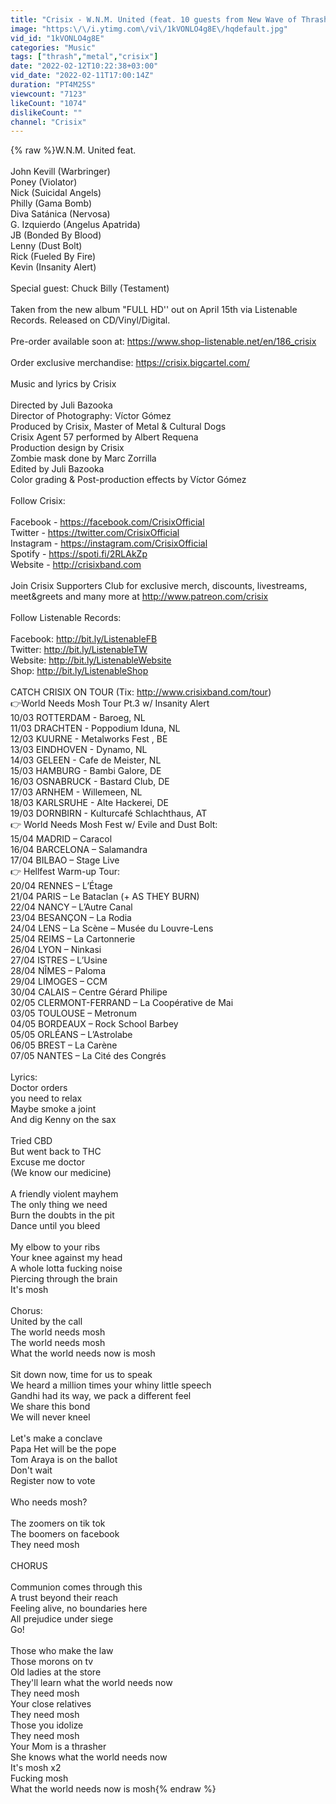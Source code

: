 ```yaml
---
title: "Crisix - W.N.M. United (feat. 10 guests from New Wave of Thrash Metal) [OFFICIAL VIDEO]"
image: "https:\/\/i.ytimg.com\/vi\/1kVONLO4g8E\/hqdefault.jpg"
vid_id: "1kVONLO4g8E"
categories: "Music"
tags: ["thrash","metal","crisix"]
date: "2022-02-12T10:22:38+03:00"
vid_date: "2022-02-11T17:00:14Z"
duration: "PT4M25S"
viewcount: "7123"
likeCount: "1074"
dislikeCount: ""
channel: "Crisix"
---
```

{% raw %}W.N.M. United feat.<br /><br />John Kevill (Warbringer)<br />Poney (Violator)<br />Nick (Suicidal Angels)<br />Philly (Gama Bomb)<br />Diva Satánica (Nervosa)<br />G. Izquierdo (Angelus Apatrida)<br />JB (Bonded By Blood)<br />Lenny (Dust Bolt)<br />Rick (Fueled By Fire)<br />Kevin (Insanity Alert)<br /><br />Special guest: Chuck Billy (Testament)<br /><br />Taken from the new album &quot;FULL HD'' out on April 15th via Listenable Records. Released on CD/Vinyl/Digital.<br /><br />Pre-order available soon at: <a rel="nofollow" target="blank" href="https://www.shop-listenable.net/en/186_crisix">https://www.shop-listenable.net/en/186_crisix</a><br /><br />Order exclusive merchandise: <a rel="nofollow" target="blank" href="https://crisix.bigcartel.com/">https://crisix.bigcartel.com/</a><br /><br />Music and lyrics by Crisix<br /><br />Directed by Juli Bazooka<br />Director of Photography: Víctor Gómez<br />Produced by Crisix, Master of Metal &amp; Cultural Dogs<br />Crisix Agent 57 performed by Albert Requena<br />Production design by Crisix<br />Zombie mask done by Marc Zorrilla<br />Edited by Juli Bazooka<br />Color grading &amp; Post-production effects by Víctor Gómez<br /><br />Follow Crisix:<br /><br />Facebook - <a rel="nofollow" target="blank" href="https://facebook.com/CrisixOfficial">https://facebook.com/CrisixOfficial</a> <br />Twitter - <a rel="nofollow" target="blank" href="https://twitter.com/CrisixOfficial">https://twitter.com/CrisixOfficial</a><br />Instagram - <a rel="nofollow" target="blank" href="https://instagram.com/CrisixOfficial">https://instagram.com/CrisixOfficial</a><br />Spotify - <a rel="nofollow" target="blank" href="https://spoti.fi/2RLAkZp">https://spoti.fi/2RLAkZp</a><br />Website - <a rel="nofollow" target="blank" href="http://crisixband.com">http://crisixband.com</a><br /><br />Join Crisix Supporters Club for exclusive merch, discounts, livestreams, meet&amp;greets and many more at <a rel="nofollow" target="blank" href="http://www.patreon.com/crisix">http://www.patreon.com/crisix</a><br /><br />Follow Listenable Records: <br /><br />Facebook: <a rel="nofollow" target="blank" href="http://bit.ly/ListenableFB​">http://bit.ly/ListenableFB​</a> <br />Twitter: <a rel="nofollow" target="blank" href="http://bit.ly/ListenableTW​">http://bit.ly/ListenableTW​</a> <br />Website: <a rel="nofollow" target="blank" href="http://bit.ly/ListenableWebsite​">http://bit.ly/ListenableWebsite​</a> <br />Shop: <a rel="nofollow" target="blank" href="http://bit.ly/ListenableShop">http://bit.ly/ListenableShop</a><br /><br />CATCH CRISIX ON TOUR (Tix: <a rel="nofollow" target="blank" href="http://www.crisixband.com/tour)">http://www.crisixband.com/tour)</a><br />👉World Needs Mosh Tour Pt.3 w/ Insanity Alert<br />10/03 ROTTERDAM -  Baroeg, NL<br />11/03 DRACHTEN - Poppodium Iduna, NL<br />12/03 KUURNE - Metalworks Fest , BE<br />13/03 EINDHOVEN - Dynamo, NL<br />14/03 GELEEN - Cafe de Meister, NL<br />15/03 HAMBURG - Bambi Galore, DE <br />16/03 OSNABRUCK - Bastard Club, DE<br />17/03 ARNHEM - Willemeen, NL<br />18/03 KARLSRUHE - Alte Hackerei, DE<br />19/03 DORNBIRN - Kulturcafé Schlachthaus, AT<br />👉 World Needs Mosh Fest w/ Evile and Dust Bolt:<br />15/04 MADRID – Caracol<br />16/04 BARCELONA – Salamandra<br />17/04 BILBAO – Stage Live<br />👉 Hellfest Warm-up Tour:<br />20/04 RENNES – L’Étage<br />21/04 PARIS – Le Bataclan (+ AS THEY BURN)<br />22/04 NANCY – L’Autre Canal<br />23/04 BESANÇON – La Rodia<br />24/04 LENS – La Scène – Musée du Louvre-Lens<br />25/04 REIMS – La Cartonnerie<br />26/04 LYON – Ninkasi<br />27/04 ISTRES – L’Usine<br />28/04 NÎMES – Paloma<br />29/04 LIMOGES – CCM<br />30/04 CALAIS – Centre Gérard Philipe<br />02/05 CLERMONT-FERRAND – La Coopérative de Mai<br />03/05 TOULOUSE – Metronum<br />04/05 BORDEAUX – Rock School Barbey<br />05/05 ORLÉANS – L’Astrolabe<br />06/05 BREST – La Carène<br />07/05 NANTES – La Cité des Congrés<br /><br />Lyrics:<br />Doctor orders<br />you need to relax<br />Maybe smoke a joint <br />And dig Kenny on the sax<br /><br />Tried CBD<br />But went back to THC<br />Excuse me doctor<br />(We know our medicine)<br /><br />A friendly violent mayhem<br />The only thing we need<br />Burn the doubts in the pit<br />Dance until you bleed<br /><br />My elbow to your ribs<br />Your knee against my head<br />A whole lotta fucking noise<br />Piercing through the brain<br />It's mosh<br /><br />Chorus:<br />United by the call<br />The world needs mosh<br />The world needs mosh<br />What the world needs now is mosh<br /><br />Sit down now, time for us to speak<br />We heard a million times your whiny little speech<br />Gandhi had its way, we pack a different feel<br />We share this bond<br />We will never kneel<br /><br />Let's make a conclave<br />Papa Het will be the pope<br />Tom Araya is on the ballot<br />Don't wait<br />Register now to vote<br /><br />Who needs mosh?<br /><br />The zoomers on tik tok<br />The boomers on facebook<br />They need mosh<br /><br />CHORUS<br /><br />Communion comes through this<br />A trust beyond their reach<br />Feeling alive, no boundaries here<br />All prejudice under siege<br />Go!<br /><br />Those who make the law<br />Those morons on tv<br />Old ladies at the store<br />They'll learn what the world needs now<br />They need mosh<br />Your close relatives<br />They need mosh<br />Those you idolize<br />They need mosh<br />Your Mom is a thrasher<br />She knows what the world needs now<br />It's mosh x2<br />Fucking mosh<br />What the world needs now is mosh{% endraw %}
